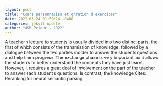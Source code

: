 ```yaml
--- 
layout: post 
title: "Cours personnaliss et gnration d exercices" 
date: 2022-03-24 01:59:24 -0400 
categories: jekyll update 
author: "ASM Prieur - 2022" 
--- 
```

A teacher s lecture to students is usually divided into two distinct parts, the first of which consists of the transmission of knowledge, followed by a dialogue between the two parties inorder to answer the students questions and help them progress. The exchange phase is very important, as it allows the students to better understand the concepts they have just learnt. However, it requires a great deal of involvement on the part of the teacher to answer each student s questions. In contrast, the knowledge Cites: Reranking for neural semantic parsing